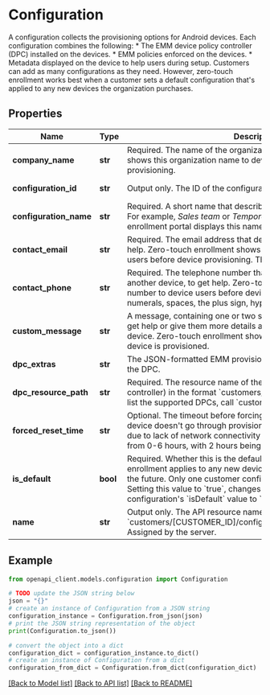 # Configuration

A configuration collects the provisioning options for Android devices. Each configuration combines the following: * The EMM device policy controller (DPC) installed on the devices. * EMM policies enforced on the devices. * Metadata displayed on the device to help users during setup. Customers can add as many configurations as they need. However, zero-touch enrollment works best when a customer sets a default configuration that's applied to any new devices the organization purchases.

## Properties

Name | Type | Description | Notes
------------ | ------------- | ------------- | -------------
**company_name** | **str** | Required. The name of the organization. Zero-touch enrollment shows this organization name to device users during device provisioning. | [optional] 
**configuration_id** | **str** | Output only. The ID of the configuration. Assigned by the server. | [optional] [readonly] 
**configuration_name** | **str** | Required. A short name that describes the configuration&#39;s purpose. For example, _Sales team_ or _Temporary employees_. The zero-touch enrollment portal displays this name to IT admins. | [optional] 
**contact_email** | **str** | Required. The email address that device users can contact to get help. Zero-touch enrollment shows this email address to device users before device provisioning. The value is validated on input. | [optional] 
**contact_phone** | **str** | Required. The telephone number that device users can call, using another device, to get help. Zero-touch enrollment shows this number to device users before device provisioning. Accepts numerals, spaces, the plus sign, hyphens, and parentheses. | [optional] 
**custom_message** | **str** | A message, containing one or two sentences, to help device users get help or give them more details about what’s happening to their device. Zero-touch enrollment shows this message before the device is provisioned. | [optional] 
**dpc_extras** | **str** | The JSON-formatted EMM provisioning extras that are passed to the DPC. | [optional] 
**dpc_resource_path** | **str** | Required. The resource name of the selected DPC (device policy controller) in the format &#x60;customers/[CUSTOMER_ID]/dpcs/*&#x60;. To list the supported DPCs, call &#x60;customers.dpcs.list&#x60;. | [optional] 
**forced_reset_time** | **str** | Optional. The timeout before forcing factory reset the device if the device doesn&#39;t go through provisioning in the setup wizard, usually due to lack of network connectivity during setup wizard. Ranges from 0-6 hours, with 2 hours being the default if unset. | [optional] 
**is_default** | **bool** | Required. Whether this is the default configuration that zero-touch enrollment applies to any new devices the organization purchases in the future. Only one customer configuration can be the default. Setting this value to &#x60;true&#x60;, changes the previous default configuration&#39;s &#x60;isDefault&#x60; value to &#x60;false&#x60;. | [optional] 
**name** | **str** | Output only. The API resource name in the format &#x60;customers/[CUSTOMER_ID]/configurations/[CONFIGURATION_ID]&#x60;. Assigned by the server. | [optional] [readonly] 

## Example

```python
from openapi_client.models.configuration import Configuration

# TODO update the JSON string below
json = "{}"
# create an instance of Configuration from a JSON string
configuration_instance = Configuration.from_json(json)
# print the JSON string representation of the object
print(Configuration.to_json())

# convert the object into a dict
configuration_dict = configuration_instance.to_dict()
# create an instance of Configuration from a dict
configuration_from_dict = Configuration.from_dict(configuration_dict)
```
[[Back to Model list]](../README.md#documentation-for-models) [[Back to API list]](../README.md#documentation-for-api-endpoints) [[Back to README]](../README.md)


